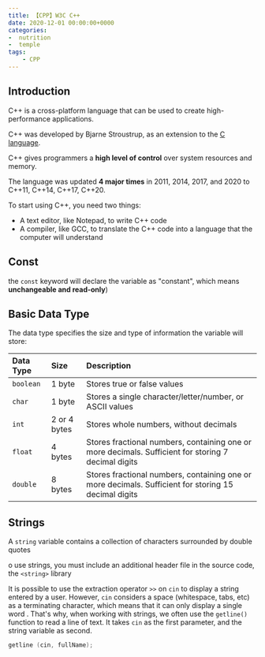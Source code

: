 ```yaml
---
title: 【CPP】W3C C++
date: 2020-12-01 00:00:00+0000
categories: 
-  nutrition
-  temple
tags:
    - CPP
---
```


## Introduction

C++ is a cross-platform language that can be used to create high-performance applications.

C++ was developed by Bjarne Stroustrup, as an extension to the [C language](https://www.w3schools.com/c/index.php).

C++ gives programmers a **high level of control** over system resources and memory.

The language was updated **4 major times** in 2011, 2014, 2017, and 2020 to C++11, C++14, C++17, C++20.

To start using C++, you need two things:

- A text editor, like Notepad, to write C++ code
- A compiler, like GCC, to translate the C++ code into a language that the computer will understand

## Const

the `const` keyword  will declare the variable as "constant", which means **unchangeable and read-only**)

## Basic Data Type

The data type specifies the size and type of information the variable will store:

| Data Type | Size         | Description                                                  |
| :-------- | :----------- | :----------------------------------------------------------- |
| `boolean` | 1 byte       | Stores true or false values                                  |
| `char`    | 1 byte       | Stores a single character/letter/number, or ASCII values     |
| `int`     | 2 or 4 bytes | Stores whole numbers, without decimals                       |
| `float`   | 4 bytes      | Stores fractional numbers, containing one or more decimals. Sufficient for storing 7 decimal digits |
| `double`  | 8 bytes      | Stores fractional numbers, containing one or more decimals. Sufficient for storing 15 decimal digits |

## Strings

A `string` variable contains a collection of characters surrounded by double quotes

o use strings, you must include an additional header file in the source code, the `<string>` library

It is possible to use the extraction operator `>>` on `cin` to display a string entered by a user. However, `cin` considers a space (whitespace, tabs, etc) as a terminating character, which means that it can only display a single word . That's why, when working with strings, we often use the `getline()` function to read a line of text. It takes `cin` as the first parameter, and the string variable as second.

```cpp
getline (cin, fullName);
```

